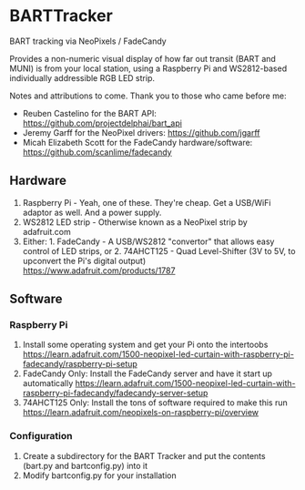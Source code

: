 # BARTTracker
BART tracking via NeoPixels / FadeCandy

Provides a non-numeric visual display of how far out transit (BART and MUNI) is from your local station, using a Raspberry Pi and WS2812-based individually addressible RGB LED strip.

Notes and attributions to come.  Thank you to those who came before me:
  * Reuben Castelino for the BART API: https://github.com/projectdelphai/bart_api
  * Jeremy Garff for the NeoPixel drivers:  https://github.com/jgarff
  * Micah Elizabeth Scott for the FadeCandy hardware/software:  https://github.com/scanlime/fadecandy

## Hardware

  1.  Raspberry Pi - Yeah, one of these.  They're cheap.  Get a USB/WiFi adaptor as well.  And a power supply.
  2.  WS2812 LED strip - Otherwise known as a NeoPixel strip by adafruit.com
  3.  Either:
    1. FadeCandy - A USB/WS2812 "convertor" that allows easy control of LED strips, or
    2. 74AHCT125 - Quad Level-Shifter (3V to 5V, to upconvert the Pi's digital output)  https://www.adafruit.com/products/1787

## Software

### Raspberry Pi
  1. Install some operating system and get your Pi onto the intertoobs  https://learn.adafruit.com/1500-neopixel-led-curtain-with-raspberry-pi-fadecandy/raspberry-pi-setup
  2. FadeCandy Only:  Install the FadeCandy server and have it start up automatically  https://learn.adafruit.com/1500-neopixel-led-curtain-with-raspberry-pi-fadecandy/fadecandy-server-setup
  3. 74AHCT125 Only:  Install the tons of software required to make this run https://learn.adafruit.com/neopixels-on-raspberry-pi/overview

### Configuration
  1.  Create a subdirectory for the BART Tracker and put the contents (bart.py and bartconfig.py) into it
  2.  Modify bartconfig.py for your installation
